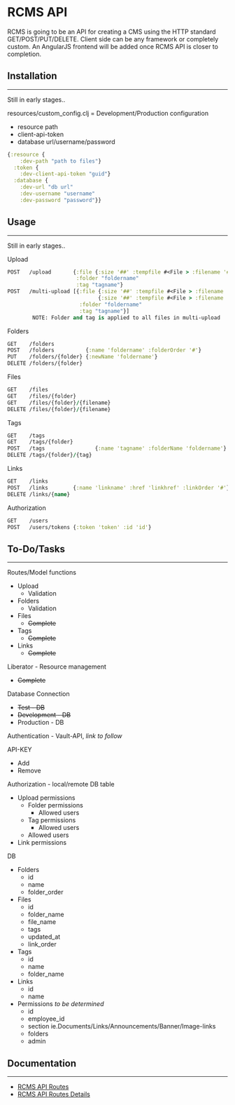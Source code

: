 # RCMS API

RCMS is going to be an API for creating a CMS using the HTTP standard GET/POST/PUT/DELETE. Client side can be any framework or completely custom. An AngularJS frontend will be added once RCMS API is closer to completion. 

## Installation
---
Still in early stages..

resources/custom_config.clj = Development/Production configuration
* resource path
* client-api-token
* database url/username/password  

```clojure
{:resource {
    :dev-path "path to files"}
  :token {
    :dev-client-api-token "guid"}
  :database {
    :dev-url "db url"
    :dev-username "username"
    :dev-password "password"}}
```

## Usage
---
Still in early stages..

Upload
```clojure
POST   /upload       {:file {:size '##' :tempfile #<File > :filename '######'}
                      :folder "foldername"
                      :tag "tagname"}
POST   /multi-upload [{:file {:size '##' :tempfile #<File > :filename '######'}
                             {:size '##' :tempfile #<File > :filename '######'}
                       :folder "foldername"
                       :tag "tagname"}]
        NOTE: Folder and tag is applied to all files in multi-upload
```

Folders
```clojure
GET    /folders
POST   /folders          {:name 'foldername' :folderOrder '#'}
PUT    /folders/{folder} {:newName 'foldername'}
DELETE /folders/{folder} 
```

Files
```clojure
GET    /files
GET    /files/{folder}
GET    /files/{folder}/{filename}
DELETE /files/{folder}/{filename}
```

Tags
```clojure
GET    /tags
GET    /tags/{folder}
POST   /tags                {:name 'tagname' :folderName 'foldername'}
DELETE /tags/{folder}/{tag}
```

Links
```clojure
GET    /links
POST   /links        {:name 'linkname' :href 'linkhref' :linkOrder '#'}
DELETE /links/{name}
```

Authorization
```clojure
GET    /users
POST   /users/tokens {:token 'token' :id 'id'}
```

## To-Do/Tasks
---
Routes/Model functions
* Upload
    * Validation
* Folders
    * Validation
* Files
    * ~~Complete~~
* Tags
    * ~~Complete~~
* Links
    * ~~Complete~~
    
Liberator - Resource management
* ~~Complete~~

Database Connection
* ~~Test - DB~~
* ~~Development - DB~~
* Production - DB

Authentication - Vault-API, *link to follow*

API-KEY
* Add
* Remove

Authorization - local/remote DB table
* Upload permissions
    * Folder permissions
        * Allowed users 
    * Tag permissions
        * Allowed users
    * Allowed users
* Link permissions


DB
* Folders
    * id 
    * name
    * folder_order
* Files
    * id
    * folder_name
    * file_name
    * tags
    * updated_at
    * link_order
* Tags
    * id
    * name
    * folder_name
* Links
    * id
    * name
* Permissions *to be determined*
    * id
    * employee_id
    * section ie.Documents/Links/Announcements/Banner/Image-links
    * folders
    * admin

## Documentation
---
* [RCMS API Routes](https://github.com/yatesj9/rcms/blob/master/doc/routes.md)
* [RCMS API Routes Details](https://github.com/yatesj9/rcms/blob/master/doc/routes_details.md)